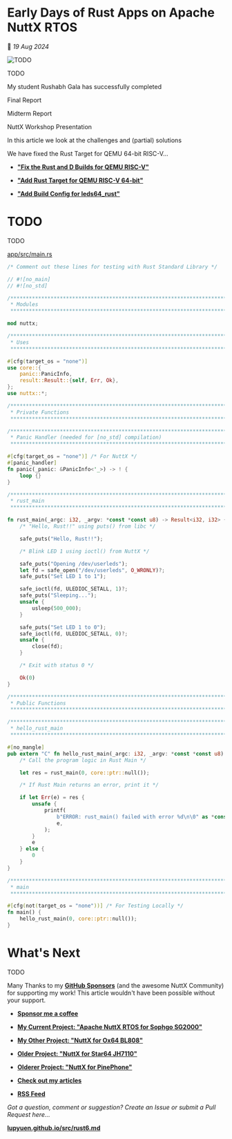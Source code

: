 # Early Days of Rust Apps on Apache NuttX RTOS

📝 _19 Aug 2024_

![TODO](https://lupyuen.github.io/images/rust6-title.jpg)

TODO

My student Rushabh Gala has successfully completed 

Final Report

Midterm Report

NuttX Workshop Presentation 

In this article we look at the challenges and (partial) solutions 

We have fixed the Rust Target for QEMU 64-bit RISC-V...

- [__"Fix the Rust and D Builds for QEMU RISC-V"__](https://github.com/apache/nuttx/pull/12854)

- [__"Add Rust Target for QEMU RISC-V 64-bit"__](https://github.com/apache/nuttx/pull/12858)

- [__"Add Build Config for leds64_rust"__](https://github.com/apache/nuttx/pull/12862)

# TODO

TODO

[app/src/main.rs](https://github.com/lupyuen/nuttx-rust-app/blob/main/app/src/main.rs)

```rust
/* Comment out these lines for testing with Rust Standard Library */

// #![no_main]
// #![no_std]

/****************************************************************************
 * Modules
 ****************************************************************************/

mod nuttx;

/****************************************************************************
 * Uses
 ****************************************************************************/

#[cfg(target_os = "none")]
use core::{
    panic::PanicInfo,
    result::Result::{self, Err, Ok},
};
use nuttx::*;

/****************************************************************************
 * Private Functions
 ****************************************************************************/

/****************************************************************************
 * Panic Handler (needed for [no_std] compilation)
 ****************************************************************************/

#[cfg(target_os = "none")] /* For NuttX */
#[panic_handler]
fn panic(_panic: &PanicInfo<'_>) -> ! {
    loop {}
}

/****************************************************************************
 * rust_main
 ****************************************************************************/

fn rust_main(_argc: i32, _argv: *const *const u8) -> Result<i32, i32> {
    /* "Hello, Rust!!" using puts() from libc */

    safe_puts("Hello, Rust!!");

    /* Blink LED 1 using ioctl() from NuttX */

    safe_puts("Opening /dev/userleds");
    let fd = safe_open("/dev/userleds", O_WRONLY)?;
    safe_puts("Set LED 1 to 1");

    safe_ioctl(fd, ULEDIOC_SETALL, 1)?;
    safe_puts("Sleeping...");
    unsafe {
        usleep(500_000);
    }

    safe_puts("Set LED 1 to 0");
    safe_ioctl(fd, ULEDIOC_SETALL, 0)?;
    unsafe {
        close(fd);
    }

    /* Exit with status 0 */

    Ok(0)
}

/****************************************************************************
 * Public Functions
 ****************************************************************************/

/****************************************************************************
 * hello_rust_main
 ****************************************************************************/

#[no_mangle]
pub extern "C" fn hello_rust_main(_argc: i32, _argv: *const *const u8) -> i32 {
    /* Call the program logic in Rust Main */

    let res = rust_main(0, core::ptr::null());

    /* If Rust Main returns an error, print it */

    if let Err(e) = res {
        unsafe {
            printf(
                b"ERROR: rust_main() failed with error %d\n\0" as *const u8,
                e,
            );
        }
        e
    } else {
        0
    }
}

/****************************************************************************
 * main
 ****************************************************************************/

#[cfg(not(target_os = "none"))] /* For Testing Locally */
fn main() {
    hello_rust_main(0, core::ptr::null());
}
```

# What's Next

TODO

Many Thanks to my [__GitHub Sponsors__](https://github.com/sponsors/lupyuen) (and the awesome NuttX Community) for supporting my work! This article wouldn't have been possible without your support.

-   [__Sponsor me a coffee__](https://github.com/sponsors/lupyuen)

-   [__My Current Project: "Apache NuttX RTOS for Sophgo SG2000"__](https://github.com/lupyuen/nuttx-sg2000)

-   [__My Other Project: "NuttX for Ox64 BL808"__](https://github.com/lupyuen/nuttx-ox64)

-   [__Older Project: "NuttX for Star64 JH7110"__](https://github.com/lupyuen/nuttx-star64)

-   [__Olderer Project: "NuttX for PinePhone"__](https://github.com/lupyuen/pinephone-nuttx)

-   [__Check out my articles__](https://lupyuen.github.io)

-   [__RSS Feed__](https://lupyuen.github.io/rss.xml)

_Got a question, comment or suggestion? Create an Issue or submit a Pull Request here..._

[__lupyuen.github.io/src/rust6.md__](https://github.com/lupyuen/lupyuen.github.io/blob/master/src/rust6.md)
